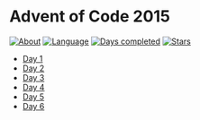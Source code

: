# Advent of Code 2015

[![About](https://img.shields.io/badge/Advent%20of%20Code-2015-brightgreen)](https://adventofcode.com/2015)
[![Language](https://img.shields.io/badge/Language-Java-orange)](https://www.java.com/)
[![Days completed](https://img.shields.io/badge/Days%20completed-6-blue)]()
[![Stars](https://img.shields.io/badge/⭐️-12-yellow)]()

* [Day 1](2015-jour1/README.md)
* [Day 2](2015-jour2/README.md)
* [Day 3](2015-jour3/README.md)
* [Day 4](2015-jour4/README.md)
* [Day 5](2015-jour5/README.md)
* [Day 6](2015-jour6/README.md)

